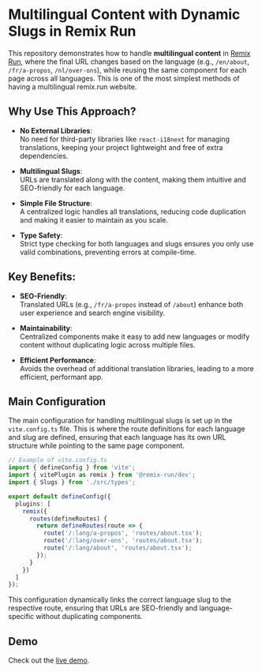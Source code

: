 # Multilingual Content with Dynamic Slugs in Remix Run

This repository demonstrates how to handle **multilingual content** in [Remix Run](https://remix.run/), where the final URL changes based on the language (e.g., `/en/about`, `/fr/a-propos`, `/nl/over-ons`), while reusing the same component for each page across all languages. This is one of the most simplest methods of having a multilingual remix.run website.

## Why Use This Approach?

- **No External Libraries**:  
  No need for third-party libraries like `react-i18next` for managing translations, keeping your project lightweight and free of extra dependencies.

- **Multilingual Slugs**:  
  URLs are translated along with the content, making them intuitive and SEO-friendly for each language.

- **Simple File Structure**:  
  A centralized logic handles all translations, reducing code duplication and making it easier to maintain as you scale.

- **Type Safety**:  
  Strict type checking for both languages and slugs ensures you only use valid combinations, preventing errors at compile-time.

## Key Benefits:

- **SEO-Friendly**:  
  Translated URLs (e.g., `/fr/a-propos` instead of `/about`) enhance both user experience and search engine visibility.

- **Maintainability**:  
  Centralized components make it easy to add new languages or modify content without duplicating logic across multiple files.

- **Efficient Performance**:  
  Avoids the overhead of additional translation libraries, leading to a more efficient, performant app.

## Main Configuration

The main configuration for handling multilingual slugs is set up in the `vite.config.ts` file. This is where the route definitions for each language and slug are defined, ensuring that each language has its own URL structure while pointing to the same page component.

```ts
// Example of vite.config.ts
import { defineConfig } from 'vite';
import { vitePlugin as remix } from '@remix-run/dev';
import { Slugs } from './src/types';

export default defineConfig({
  plugins: [
    remix({
      routes(defineRoutes) {
        return defineRoutes(route => {
          route('/:lang/a-propos', 'routes/about.tsx');
          route('/:lang/over-ons', 'routes/about.tsx');
          route('/:lang/about', 'routes/about.tsx');
        });
      }
    })
  ]
});
```

This configuration dynamically links the correct language slug to the respective route, ensuring that URLs are SEO-friendly and language-specific without duplicating components.

## Demo

Check out the [live demo](https://remix-multilingual-slugs.vercel.app/).
